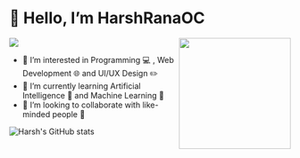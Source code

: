 # 👋 Hello, I’m HarshRanaOC 


<img src="https://user-images.githubusercontent.com/74038190/240304586-d48893bd-0757-481c-8d7e-ba3e163feae7.png">


<img align='right' src='https://user-images.githubusercontent.com/5713670/87202985-820dcb80-c2b6-11ea-9f56-7ec461c497c3.gif' width='200"'>

- 👀 I’m interested in Programming 💻 , Web Development 🌐 and UI/UX Design ✏️
- 🌱 I’m currently learning Artificial Intelligence 🤖 and Machine Learning 👾 
- 💞️ I’m looking to collaborate with like-minded people 🧑

![Harsh's GitHub stats](https://github-readme-stats.vercel.app/api?username=HarshRanaOC&theme=dark&show_icons=true)













<!---
HarshRanaOC/HarshRanaOC is a ✨ special ✨ repository because its `README.md` (this file) appears on your GitHub profile.
You can click the Preview link to take a look at your changes.
--->

